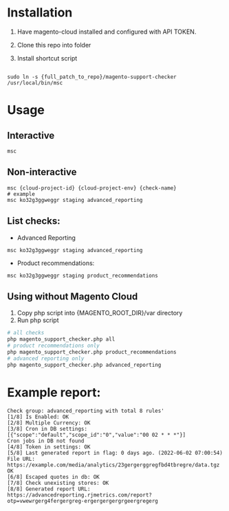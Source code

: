 # Installation
1. Have magento-cloud installed and configured with API TOKEN.
2. Clone this repo into folder

3. Install shortcut script
```shell

sudo ln -s {full_patch_to_repo}/magento-support-checker /usr/local/bin/msc
```

# Usage
## Interactive
```shell
msc
```
## Non-interactive
```shell
msc {cloud-project-id} {cloud-project-env} {check-name}
# example
msc ko32g3ggweggr staging advanced_reporting
```

## List checks:
- Advanced Reporting
```shell
msc ko32g3ggweggr staging advanced_reporting
```

- Product recommendations:
```shell
msc ko32g3ggweggr staging product_recommendations
```

## Using without Magento Cloud
1. Copy php script into {MAGENTO_ROOT_DIR}/var directory
2. Run php script
```bash
# all checks
php magento_support_checker.php all
# product recommendations only
php magento_support_checker.php product_recommendations
# advanced reporting only
php magento_support_checker.php advanced_reporting
```


# Example report:
```shell
Check group: advanced_reporting with total 8 rules'
[1/8] Is Enabled: OK
[2/8] Multiple Currency: OK
[3/8] Cron in DB settings: [{"scope":"default","scope_id":"0","value":"00 02 * * *"}]
Cron jobs in DB not found
[4/8] Token in settings: OK
[5/8] Last generated report in flag: 0 days ago. (2022-06-02 07:00:54) File URL: https://example.com/media/analytics/23gergerggregfbd4tbregre/data.tgz
OK
[6/8] Escaped quotes in db: OK
[7/8] Check unexisting stores: OK
[8/8] Generated report URL: https://advancedreporting.rjmetrics.com/report?otp=vwewrgerg4fergergreg-ergergergergrgeergregerg


```